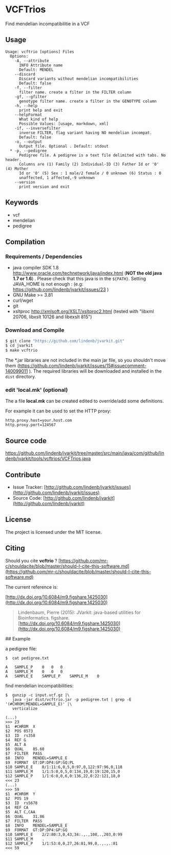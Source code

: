 # VCFTrios

Find mendelian incompatibilitie in a VCF


## Usage

```
Usage: vcftrio [options] Files
  Options:
    -A, --attribute
      INFO Attribute name
      Default: MENDEL
    --discard
      Discard variants without mendelian incompatibilities
      Default: false
    -f, --filter
      filter name. create a filter in the FILTER column
    -gf, --gfilter
      genotype filter name. create a filter in the GENOTYPE column
    -h, --help
      print help and exit
    --helpFormat
      What kind of help
      Possible Values: [usage, markdown, xml]
    -if, --inversefilter
      inverse FILTER, flag variant having NO mendelian incompat.
      Default: false
    -o, --output
      Output file. Optional . Default: stdout
  * -p, --pedigree
      Pedigree file. A pedigree is a text file delimited with tabs. No header. 
      Columns are (1) Family (2) Individual-ID (3) Father Id or '0' (4) Mother 
      Id or '0' (5) Sex : 1 male/2 female / 0 unknown (6) Status : 0 
      unaffected, 1 affected,-9 unknown
    --version
      print version and exit

```


## Keywords

 * vcf
 * mendelian
 * pedigree


## Compilation

### Requirements / Dependencies

* java compiler SDK 1.8 http://www.oracle.com/technetwork/java/index.html (**NOT the old java 1.7 or 1.6**) . Please check that this java is in the `${PATH}`. Setting JAVA_HOME is not enough : (e.g: https://github.com/lindenb/jvarkit/issues/23 )
* GNU Make >= 3.81
* curl/wget
* git
* xsltproc http://xmlsoft.org/XSLT/xsltproc2.html (tested with "libxml 20706, libxslt 10126 and libexslt 815")


### Download and Compile

```bash
$ git clone "https://github.com/lindenb/jvarkit.git"
$ cd jvarkit
$ make vcftrio
```

The *.jar libraries are not included in the main jar file, so you shouldn't move them (https://github.com/lindenb/jvarkit/issues/15#issuecomment-140099011 ).
The required libraries will be downloaded and installed in the `dist` directory.

### edit 'local.mk' (optional)

The a file **local.mk** can be created edited to override/add some definitions.

For example it can be used to set the HTTP proxy:

```
http.proxy.host=your.host.com
http.proxy.port=124567
```
## Source code 

[https://github.com/lindenb/jvarkit/tree/master/src/main/java/com/github/lindenb/jvarkit/tools/vcftrios/VCFTrios.java
](https://github.com/lindenb/jvarkit/tree/master/src/main/java/com/github/lindenb/jvarkit/tools/vcftrios/VCFTrios.java
)
## Contribute

- Issue Tracker: [http://github.com/lindenb/jvarkit/issues](http://github.com/lindenb/jvarkit/issues)
- Source Code: [http://github.com/lindenb/jvarkit](http://github.com/lindenb/jvarkit)

## License

The project is licensed under the MIT license.

## Citing

Should you cite **vcftrio** ? [https://github.com/mr-c/shouldacite/blob/master/should-I-cite-this-software.md](https://github.com/mr-c/shouldacite/blob/master/should-I-cite-this-software.md)

The current reference is:

[http://dx.doi.org/10.6084/m9.figshare.1425030](http://dx.doi.org/10.6084/m9.figshare.1425030)

> Lindenbaum, Pierre (2015): JVarkit: java-based utilities for Bioinformatics. figshare.
> [http://dx.doi.org/10.6084/m9.figshare.1425030](http://dx.doi.org/10.6084/m9.figshare.1425030)


## Example

a pedigree file:

```
$  cat pedigree.txt 

A	SAMPLE_P	0	0	0
A	SAMPLE_M	0	0	0
A	SAMPLE_E	SAMPLE_P	SAMPLE_M	0
```


find mendelian incompatibilities:

```
$  gunzip -c input.vcf.gz |\
   java -jar dist/vcftrio.jar -p pedigree.txt | grep -E '(#CHROM|MENDEL=SAMPLE_E)' |\
   verticalize 

(...)
>>> 23
$1	#CHROM	X
$2	POS	0573
$3	ID	rs358
$4	REF	G
$5	ALT	A
$6	QUAL	85.60
$7	FILTER	PASS
$8	INFO	MENDEL=SAMPLE_E
$9	FORMAT	GT:DP:DP4:GP:GQ:PL
$10	SAMPLE_E	0/1:11:6,0,5,0:97,0,122:97:96,0,118
$11	SAMPLE_M	1/1:5:0,0,5,0:134,19,0:19:120,15,0
$12	SAMPLE_P	1/1:6:0,0,6,0:136,22,0:22:121,18,0
<<< 23
(...)
>>> 59
$1	#CHROM	Y
$2	POS	19
$3	ID	rs5678
$4	REF	CA
$5	ALT	C,CAA
$6	QUAL	31.86
$7	FILTER	PASS
$8	INFO	MENDEL=SAMPLE_E
$9	FORMAT	GT:DP:DP4:GP:GQ
$10	SAMPLE_E	2/2:80:3,0,43,34:.,.,108,.,203,0:99
$11	SAMPLE_M	.
$12	SAMPLE_P	1/1:53:0,0,27,26:81,99,0,.,.,.:81
<<< 59

```


 

